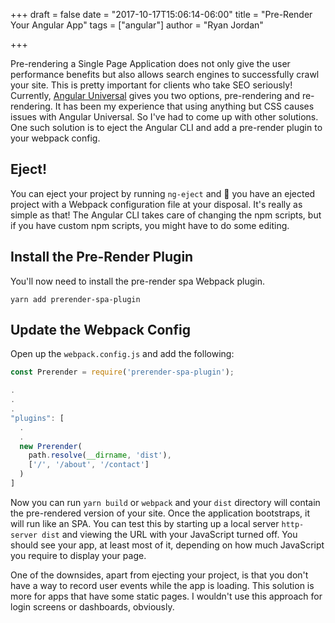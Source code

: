 +++
draft = false
date = "2017-10-17T15:06:14-06:00"
title = "Pre-Render Your Angular App"
tags = ["angular"]
author = "Ryan Jordan"

+++

Pre-rendering a Single Page Application does not only give the user performance benefits but also allows search engines to successfully crawl your site. This is pretty important for clients who take SEO seriously! Currently, [Angular Universal](https://universal.angular.io) gives you two options, pre-rendering and re-rendering. It has been my experience that using anything but CSS causes issues with Angular Universal. So I've had to come up with other solutions. One such solution is to eject the Angular CLI and add a pre-render plugin to your webpack config.

## Eject!

You can eject your project by running `ng-eject` and 🎉 you have an ejected project with a Webpack configuration file at your disposal. It's really as simple as that! The Angular CLI takes care of changing the npm scripts, but if you have custom npm scripts, you might have to do some editing.

## Install the Pre-Render Plugin

You'll now need to install the pre-render spa Webpack plugin.

```
yarn add prerender-spa-plugin
```

## Update the Webpack Config

Open up the `webpack.config.js` and add the following:

```javascript
const Prerender = require('prerender-spa-plugin');

.
.
.
"plugins": [
  .
  .
  new Prerender(
    path.resolve(__dirname, 'dist'),
    ['/', '/about', '/contact']
  )
]
```

Now you can run `yarn build` or `webpack` and your `dist` directory will contain the pre-rendered version of your site. Once the application bootstraps, it will run like an SPA. You can test this by starting up a local server `http-server dist` and viewing the URL with your JavaScript turned off. You should see your app, at least most of it, depending on how much JavaScript you require to display your page.

One of the downsides, apart from ejecting your project, is that you don't have a way to record user events while the app is loading. This solution is more for apps that have some static pages. I wouldn't use this approach for login screens or dashboards, obviously.
